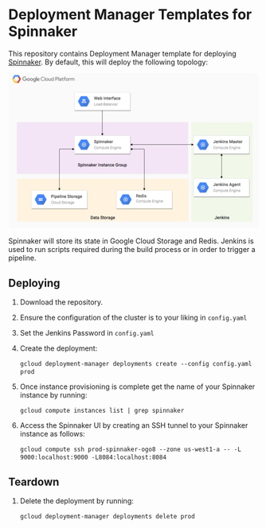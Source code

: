 # Deployment Manager Templates for Spinnaker

This repository contains Deployment Manager template for deploying [Spinnaker](http://www.spinnaker.io/).
By default, this will deploy the following topology:

![](images/spinnaker-arch.png)

Spinnaker will store its state in Google Cloud Storage and Redis. Jenkins
is used to run scripts required during the build process or in order to trigger
a pipeline.

## Deploying

1. Download the repository.
1. Ensure the configuration of the cluster is to your liking in `config.yaml`
1. Set the Jenkins Password in `config.yaml`
1. Create the deployment:

       gcloud deployment-manager deployments create --config config.yaml prod
1. Once instance provisioning is complete get the name of your Spinnaker instance by
   running:

       gcloud compute instances list | grep spinnaker
1. Access the Spinnaker UI by creating an SSH tunnel to your Spinnaker instance as follows:

       gcloud compute ssh prod-spinnaker-ogo8 --zone us-west1-a -- -L 9000:localhost:9000 -L8084:localhost:8084

## Teardown

1. Delete the deployment by running:

       gcloud deployment-manager deployments delete prod
